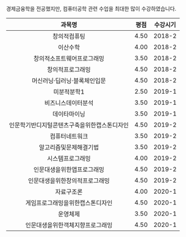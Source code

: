 경제금융학을 전공했지만, 컴퓨터공학 관련 수업을 최대한 많이 수강하였습니다.

|             과목명                            | 평점  | 수강시기 |
| :-------------------------------------------: | :---: | :------: |
|               창의적컴퓨팅                    | 4.50  |  2018-2  |
|               이산수학                        | 4.00  |  2018-2  |
|    창의적소프트웨어프로그래밍                 | 3.50  |  2018-2  |
|             창의적프로그래밍                  | 4.50  |  2018-2  |
| 머신러닝·딥러닝·블록체인입문                 | 4.50  |  2018-2  |
|               미분적분학1                     | 2.50  |  2019-1  |
|          비즈니스데이터분석                   | 3.50  |  2019-1  |
|               데이타마이닝                    | 3.50  |  2019-1  |
| 인문학기반디지털콘텐츠구축을위한캡스톤디자인 | 4.50  |  2019-2  |
|             컴퓨터네트워크                    | 3.50  |  2019-2  |
|      알고리즘및문제해결기법                   | 3.50  |  2019-2  |
|            시스템프로그래밍                   | 4.00  |  2019-2  |
|       인문대생을위한앱프로그래밍              | 4.50  |  2019-2  |
|    인문대생을위한창의적프로그래밍             | 4.50  |  2019-2  |
|               자료구조론                      | 4.00  |  2020-1  |
|    게임프로그래밍을위한캡스톤디자인           | 4.50  |  2020-1  |
|               운영체제                        | 3.50  |  2020-1  |
|      인문대생을위한객체지향프로그래밍         | 4.50  |  2020-1  |
